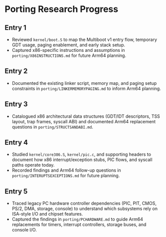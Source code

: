 # Porting Research Progress

## Entry 1
- Reviewed `kernel/boot.S` to map the Multiboot v1 entry flow, temporary GDT usage, paging enablement, and early stack setup.
- Captured x86-specific instructions and assumptions in `porting/X86INSTRUCTIONS.md` for future Arm64 planning.

## Entry 2
- Documented the existing linker script, memory map, and paging setup constraints in `porting/LINKERMEMORYPAGING.md` to inform Arm64 planning.

## Entry 3
- Catalogued x86 architectural data structures (GDT/IDT descriptors, TSS layout, trap frames, syscall ABI) and documented Arm64 replacement questions in `porting/STRUCTSANDABI.md`.

## Entry 4
- Studied `kernel/core386.S`, `kernel/pic.c`, and supporting headers to document how x86 interrupt/exception stubs, PIC flows, and syscall paths operate today.
- Recorded findings and Arm64 follow-up questions in `porting/INTERUPTSEXCEPTIONS.md` for future planning.

## Entry 5
- Traced legacy PC hardware controller dependencies (PIC, PIT, CMOS, PS/2, DMA, storage, console) to understand which subsystems rely on ISA-style I/O and chipset features.
- Captured the findings in `porting/PCHARDWARE.md` to guide Arm64 replacements for timers, interrupt controllers, storage buses, and console I/O.
